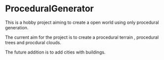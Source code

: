 # ProceduralGenerator

This is a hobby project aiming to create a open world using only procedural generation.

The current aim for the project is to create a procedural terrain , procedural trees and procdural clouds.

The future addition is to add cities with buildings.